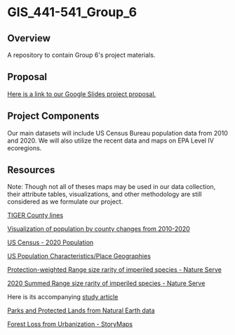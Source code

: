 # GIS_441-541_Group_6

## Overview
A repository to contain Group 6's project materials.

## Proposal
[Here is a link to our Google Slides project proposal.](https://docs.google.com/presentation/d/1SedyNGOyZhrfzUIoQiMh7W-5seJRaJYRI8bk1hIX4qc/edit?usp=sharing)

## Project Components
Our main datasets will include US Census Bureau population data from 2010 and 2020. 
We will also utilize the recent data and maps on EPA Level IV ecoregions.

## Resources
Note: Though not all of theses maps may be used in our data collection, their attribute tables, visualizations, and other methodology are still considered as we formulate our project.

[TIGER County lines](https://www.census.gov/geographies/mapping-files/time-series/geo/tiger-line-file.2020.html#list-tab-790442341)

[Visualization of population by county changes from 2010-2020](https://www.census.gov/library/visualizations/2021/dec/percent-change-county-population.html)

[US Census - 2020 Population](https://www.arcgis.com/home/item.html?id=87dcc8c8a0224d8290fe65124287fefc)

[US Population Characteristics/Place Geographies](https://www.arcgis.com/home/item.html?id=9c84c24c55a04c3b8317f37e536e6a8a)

[Protection-weighted Range size rarity of imperiled species - Nature Serve](https://natureserve.maps.arcgis.com/home/item.html?id=5ad6e1b3b6fb48bbad92d903114c9f28)

[2020 Summed Range size rarity of imperiled species - Nature Serve](https://natureserve.maps.arcgis.com/home/item.html?id=e5a6de94cc7b4d5b9204e2cc5d8b6e4e)

Here is its accompanying [study article](https://esajournals.onlinelibrary.wiley.com/doi/10.1002/eap.2534)

[Parks and Protected Lands from Natural Earth data](https://www.naturalearthdata.com/downloads/10m-cultural-vectors/parks-and-protected-lands/)

[Forest Loss from Urbanization - StoryMaps](https://globil-panda.opendata.arcgis.com/maps/b3e95fbf17cc4c01a58379f6daaa8383/about)
